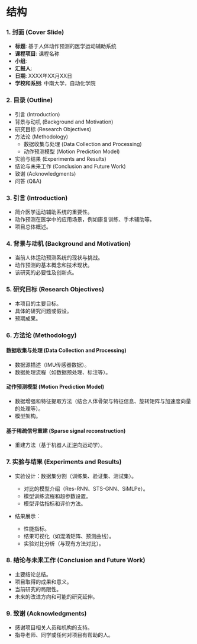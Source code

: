 # 结构

### 1. **封面 (Cover Slide)**

- **标题**: 基于人体动作预测的医学运动辅助系统
- **课程项目**: 课程名称
- **小组**: 
- **汇报人**:
- **日期**: XXXX年XX月XX日
- **学校和系别**: 中南大学，自动化学院

### 2. **目录 (Outline)**
- 引言 (Introduction)
- 背景与动机 (Background and Motivation)
- 研究目标 (Research Objectives)
- 方法论 (Methodology)
  - 数据收集与处理 (Data Collection and Processing)
  - 动作预测模型 (Motion Prediction Model)
- 实验与结果 (Experiments and Results)
- 结论与未来工作 (Conclusion and Future Work)
- 致谢 (Acknowledgments)
- 问答 (Q&A)

### 3. **引言 (Introduction)**
- 简介医学运动辅助系统的重要性。
- 动作预测在医学中的应用场景，例如康复训练、手术辅助等。
- 项目总体概述。

### 4. **背景与动机 (Background and Motivation)**
- 当前人体运动预测系统的现状与挑战。
- 动作预测的基本概念和技术现状。
- 该研究的必要性及创新点。

### 5. **研究目标 (Research Objectives)**
- 本项目的主要目标。
- 具体的研究问题或假设。
- 预期成果。

### 6. **方法论 (Methodology)**
#### 数据收集与处理 (Data Collection and Processing)
- 数据源描述（IMU传感器数据）。
- 数据处理流程（如数据预处理、标注等）。

#### 动作预测模型 (Motion Prediction Model)
- 数据增强和特征提取方法（结合人体骨架与特征信息、旋转矩阵与加速度向量的处理等）。
- 模型架构。

#### 基于稀疏信号重建 (Sparse signal reconstruction)

- 重建方法（基于机器人正逆向运动学）。

### 7. **实验与结果 (Experiments and Results)**
- 实验设计：数据集分割（训练集、验证集、测试集）。
  - 对比的模型介绍（Res-RNN、STS-GNN、SiMLPe）。
  - 模型训练流程和超参数设置。
  - 模型评估指标和评价方法。

- 结果展示：
  - 性能指标。
  - 结果可视化（如混淆矩阵、预测曲线）。
  - 实验对比分析（与现有方法对比）。

### 8. **结论与未来工作 (Conclusion and Future Work)**
- 主要结论总结。
- 项目取得的成果和意义。
- 当前研究的局限性。
- 未来的改进方向和可能的研究延伸。

### 9. **致谢 (Acknowledgments)**
- 感谢项目相关人员和机构的支持。
- 指导老师、同学或任何对项目有帮助的人。
